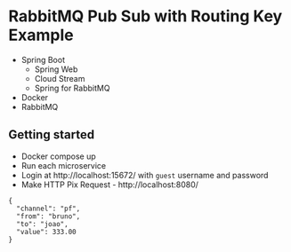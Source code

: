 # RabbitMQ Pub Sub with Routing Key Example

- Spring Boot
  - Spring Web
  - Cloud Stream
  - Spring for RabbitMQ
- Docker
- RabbitMQ

## Getting started

- Docker compose up
- Run each microservice
- Login at http://localhost:15672/ with `guest` username and password
- Make HTTP Pix Request - http://localhost:8080/
```
{
  "channel": "pf",
  "from": "bruno",
  "to": "joao",
  "value": 333.00
}
```